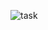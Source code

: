 

![task](https://user-images.githubusercontent.com/53172316/118648672-55d2ad80-b7eb-11eb-90df-f88f4456d762.gif)

